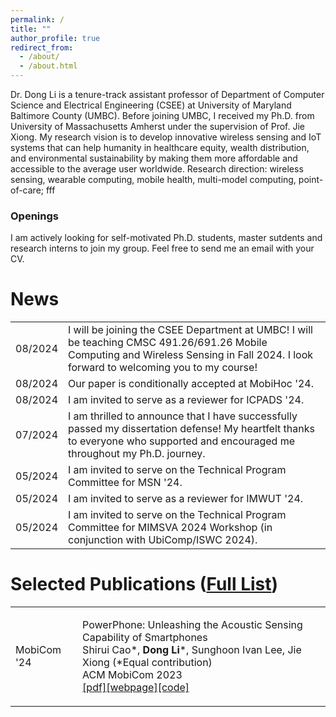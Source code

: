 ```yaml
---
permalink: /
title: ""
author_profile: true
redirect_from: 
  - /about/
  - /about.html
---
```

<div class="justify-text">
Dr. Dong Li is a tenure-track assistant professor of Department of Computer Science and Electrical Engineering (CSEE) at University of Maryland Baltimore County (UMBC). Before joining UMBC,  I received my Ph.D. from University of Massachusetts Amherst under the supervision of Prof. Jie Xiong. My research vision is to develop innovative wireless sensing and IoT systems that can help humanity in healthcare equity, wealth distribution, and environmental sustainability by making them more affordable and accessible to the average user
worldwide. Research direction: wireless sensing, wearable computing, mobile health, multi-model computing, point-of-care; fff
<!-- deep learning signal processing hardware design-->
<!-- hci wireless sensing smart health -->
</div>

<div class="openings-box">
  <h3>Openings</h3>
  <p>I am actively looking for self-motivated Ph.D. students, master sutdents and research interns to join my group. Feel free to send me an email with your CV.</p>
</div>

<!-- I am a final-year Ph.D. student of Manning College of Information and Computer Sciences at University of Massachusetts Amherst under the supervision of Prof. Jie Xiong. I also work with Prof. Sunghoon Ivan Lee and Prof. Jeremy Gummeson. I am broadly interested in building novel wireless sensing systems using a variety of sensing modalities, including acoustics, Wi-Fi, mmWave, UWB, and RFID. My research mainly includes localization and tracking, human-computer interaction, and health sensing. -->


News
======
<div class="news-section">
  <table class="news-table">
    <tr>
      <td class="news-date">08/2024</td>
      <td class="news-content">I will be joining the CSEE Department at UMBC! I will be teaching CMSC 491.26/691.26 Mobile Computing and Wireless Sensing in Fall 2024. I look forward to welcoming you to my course!</td>
    </tr>
    <tr>
      <td class="news-date">08/2024</td>
      <td class="news-content">Our paper is conditionally accepted at MobiHoc '24.</td>
    </tr>
    <tr>
      <td class="news-date">08/2024</td>
      <td class="news-content">I am invited to serve as a reviewer for ICPADS '24.</td>
    </tr>
    <tr>
      <td class="news-date">07/2024</td>
      <td class="news-content">I am thrilled to announce that I have successfully passed my dissertation defense! My heartfelt thanks to everyone who supported and encouraged me throughout my Ph.D. journey.</td>
    </tr>
    <tr>
      <td class="news-date">05/2024</td>
      <td class="news-content">I am invited to serve on the Technical Program Committee for MSN '24.</td>
    </tr>
    <tr>
      <td class="news-date">05/2024</td>
      <td class="news-content">I am invited to serve as a reviewer for IMWUT '24.</td>
    </tr>
    <tr>
      <td class="news-date">05/2024</td>
      <td class="news-content">I am invited to serve on the Technical Program Committee for MIMSVA 2024 Workshop (in conjunction with UbiComp/ISWC 2024).</td>
    </tr>
  </table>
</div>

Selected Publications (<a href='/publications/'>Full List</a>)
======
<!-- <p>PowerPhone: Unleashing the Acoustic Sensing Capability of Smartphones<br />
   Shirui Cao*, <b>Dong Li</b>*, Sunghoon Ivan Lee, Jie Xiong (*Equal contribution) <br />
   ACM MobiCom 2023 <br />
   <a href='files/Mobicom23_PowerPhone.pdf'>[pdf]</a><a href='https://powerphone.github.io'>[webpage]</a><a href='https://github.com/PowerPhone'>[code]</a>
</p> -->

<!-- Publications Section -->
<div class="publications-section">
  <table class="publications-table">
    <tr class="publications-item">
      <td class="publications-date"><span class="publications-label">MobiCom '24</span></td>
      <td class="publications-content">
        <p>PowerPhone: Unleashing the Acoustic Sensing Capability of Smartphones<br />
           Shirui Cao*, <b>Dong Li</b>*, Sunghoon Ivan Lee, Jie Xiong (*Equal contribution) <br />
           ACM MobiCom 2023 <br />
           <a href='files/Mobicom23_PowerPhone.pdf'>[pdf]</a><a href='https://powerphone.github.io'>[webpage]</a><a href='https://github.com/PowerPhone'>[code]</a>
        </p>
      </td>
    </tr>
  </table>
</div>